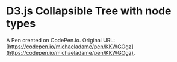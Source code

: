 # D3.js Collapsible Tree with node types

A Pen created on CodePen.io. Original URL: [https://codepen.io/michaeladame/pen/KKWGOgz](https://codepen.io/michaeladame/pen/KKWGOgz).


